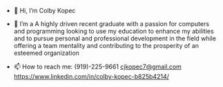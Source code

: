 - 👋 Hi, I’m Colby Kopec
- 👀 I’m a A highly driven recent graduate with a passion for computers and programming looking
to use my education to enhance my abilities and to pursue personal and professional development in
the field while offering a team mentality and contributing to the prosperity of an esteemed organization

- 📫 How to reach me: 
(919)-225-9661 
cjkopec7@gmail.com
https://www.linkedin.com/in/colby-kopec-b825b4214/

<!---
cjkopec7/cjkopec7 is a ✨ special ✨ repository because its `README.md` (this file) appears on your GitHub profile.
You can click the Preview link to take a look at your changes.
--->

